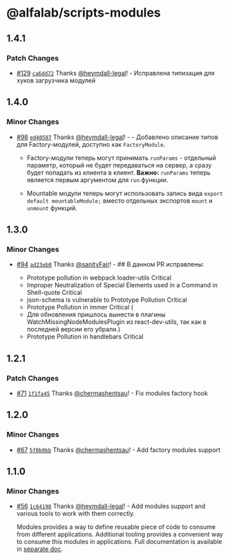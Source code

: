 # @alfalab/scripts-modules

## 1.4.1

### Patch Changes

-   [#129](https://github.com/core-ds/arui-scripts/pull/129) [`ca6dd72`](https://github.com/core-ds/arui-scripts/commit/ca6dd722843a82b550d78012a279f7ed59316809) Thanks [@heymdall-legal](https://github.com/heymdall-legal)! - Исправлена типизация для хуков загрузчика модулей

## 1.4.0

### Minor Changes

-   [#98](https://github.com/core-ds/arui-scripts/pull/98) [`ed40587`](https://github.com/core-ds/arui-scripts/commit/ed4058763981be72124be3f29269563df748b627) Thanks [@heymdall-legal](https://github.com/heymdall-legal)! - - Добавлено описание типов для Factory-модулей, доступно как `FactoryModule`.

    -   Factory-модули теперь могут принимать `runParams` - отдельный параметр, который не будет передаваться на сервер, а
        сразу будет попадать из клиента в клиент.
        **Важно:** `runParams` теперь является первым аргументом для `run` функции.

    -   Mountable модули теперь могут использовать запись вида `export default mountableModule;` вместо отдельных экспортов
        `mount` и `unmount` функций.

## 1.3.0

### Minor Changes

-   [#94](https://github.com/core-ds/arui-scripts/pull/94) [`ad23eb0`](https://github.com/core-ds/arui-scripts/commit/ad23eb09e75080a3828f04c9a30a72ea19ddde59) Thanks [@sanityFair](https://github.com/sanityFair)! - ## В данном PR исправлены:

    -   Prototype pollution in webpack loader-utils Critical
    -   Improper Neutralization of Special Elements used in a Command in Shell-quote Critical
    -   json-schema is vulnerable to Prototype Pollution Critical
    -   Prototype Pollution in immer Critical (
    -   Для обновления пришлось вынести в плагины WatchMissingNodeModulesPlugin из react-dev-utils, так как в последней версии его убрали.)
    -   Prototype Pollution in handlebars Critical

## 1.2.1

### Patch Changes

-   [#71](https://github.com/core-ds/arui-scripts/pull/71) [`1f1fa45`](https://github.com/core-ds/arui-scripts/commit/1f1fa45d9d634d59e92169e4931b38e4945f2f92) Thanks [@chermashentsau](https://github.com/chermashentsau)! - Fix modules factory hook

## 1.2.0

### Minor Changes

-   [#67](https://github.com/core-ds/arui-scripts/pull/67) [`5f0b9bb`](https://github.com/core-ds/arui-scripts/commit/5f0b9bbb2ed995a8888492b389a5ad340e783d0a) Thanks [@chermashentsau](https://github.com/chermashentsau)! - Add factory modules support

## 1.1.0

### Minor Changes

-   [#56](https://github.com/core-ds/arui-scripts/pull/56) [`1c64198`](https://github.com/core-ds/arui-scripts/commit/1c641989791c4ff1e7a20d05c115f8a1d7817e30) Thanks [@heymdall-legal](https://github.com/heymdall-legal)! - Add modules support and various tools to work with them correctly.

    Modules provides a way to define reusable piece of code to consume from different applications.
    Additional tooling provides a convenient way to consume this modules in applications.
    Full documentation is available in [separate doc](https://github.com/core-ds/arui-scripts/blob/master/packages/arui-scripts/docs/modules.md).
